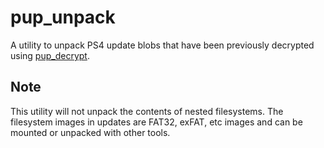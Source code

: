 # pup_unpack
A utility to unpack PS4 update blobs that have been previously decrypted using [pup_decrypt](https://github.com/idc/ps4-pup_decrypt/).

## Note
This utility will not unpack the contents of nested filesystems. The filesystem images in updates are FAT32, exFAT, etc images and can be mounted or unpacked with other tools.